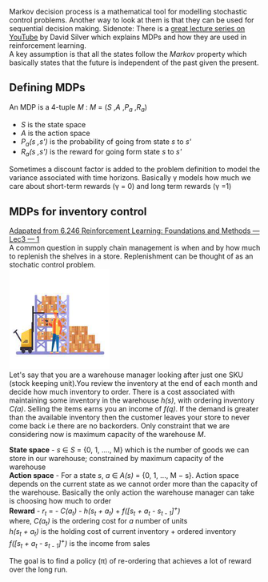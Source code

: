 Markov decision process is a mathematical tool for modelling stochastic control problems. Another way to look at them is that they can be used for 
sequential decision making. Sidenote: There is a [great lecture series on YouTube](https://www.youtube.com/watch?v=2pWv7GOvuf0&list=PLqYmG7hTraZDM-OYHWgPebj2MfCFzFObQ) by David Silver which explains MDPs and how they are used in reinforcement learning.
<br>
A key assumption is that all the states follow the *Markov* property which basically states that the future is independent of the past given the present.
## Defining MDPs
An MDP is a 4-tuple *M* : 
*M* = (*S* ,*A* ,*P<sub>a</sub>* ,*R<sub>a</sub>*) <br>
* *S* is the state space
* *A* is the action space
* *P<sub>a</sub>(*s* ,*s'*)* is the probability of going from state *s* to *s'*
* *R<sub>a</sub>(*s* ,*s'*)* is the reward for going form state *s* to *s'*

Sometimes a discount factor is added to the problem definition to model the variance associated with time horizons. Basically &gamma; models how much we care
about short-term rewards (&gamma; = 0) and long term rewards (&gamma; =1)

## MDPs for inventory control
[Adapated from 6.246 Reinforcement Learning: Foundations and Methods — Lec3 — 1](https://web.mit.edu/6.246/www/notes/L3-notes.pdf)<br>
A common question in supply chain management is when and by how much to replenish the shelves in a store. Replenishment can be thought of as an stochatic control problem. <br>
<img src="/assets/warehouse manager.jpg" width="200" height="200" /><br>
Let's say that you are a warehouse manager looking after just one SKU (stock keeping unit).You review the inventory at the end of each month and decide how much inventory to order.
There is a cost associated with maintaining some inventory in the warehouse *h(s)*, with ordering inventory *C(a)*. Selling the items earns you an income of *f(q)*. If the demand is greater than the available inventory then the customer leaves your store to never come back i.e there are no backorders. Only constraint that we are considering now is maximum capacity of the warehouse *M*. <br>

**State space** - *s* ∈ *S* = {0, 1, ...., M} which is the number of goods we can store in our warehouse; constrained by maximum capacity of the warehouse <br>
**Action space** - For a state *s*, *a* ∈ *A(s)* = {0, 1, ..., M − s}. Action space depends on the current state as we cannot order more than the capacity of the warehouse. Basically the only action the warehouse manager can take is choosing how much to order <br>
**Reward** - *r<sub>t</sub>* = - *C(a<sub>t</sub>)* - *h(s<sub>t</sub> + a<sub>t</sub>)*  + *f([s<sub>t</sub> + a<sub>t</sub> - s<sub>t - 1</sub>]<sup>+</sup>)*  <br>
  where, *C(a<sub>t</sub>)* is the ordering cost for *a* number of units <br>
   *h(s<sub>t</sub> + a<sub>t</sub>)* is the holding cost of current inventory + ordered inventory  <br>
 *f([s<sub>t</sub> + a<sub>t</sub> - s<sub>t - 1</sub>]<sup>+</sup>)* is the income from sales <br>
 
 The goal is to find a policy (π) of re-ordering that achieves a lot of reward over the long run. 


 




